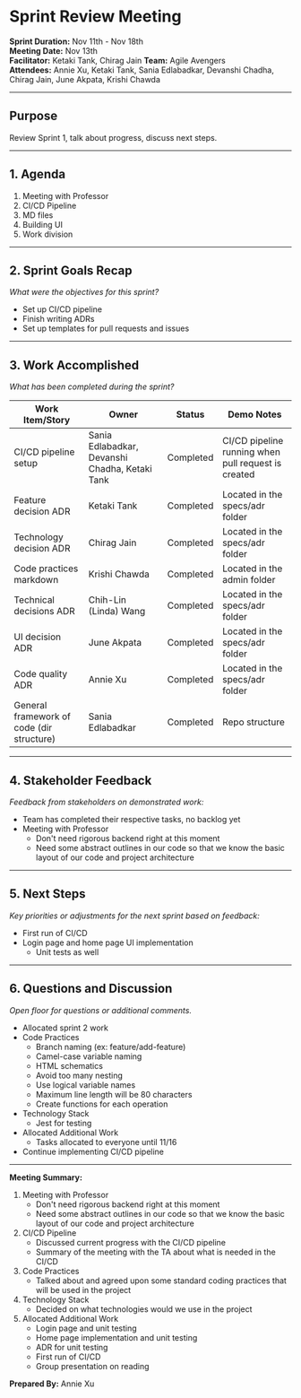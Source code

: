 # Sprint Review Meeting

**Sprint Duration:** Nov 11th - Nov 18th  
**Meeting Date:** Nov 13th  
**Facilitator:** Ketaki Tank, Chirag Jain
**Team:** Agile Avengers  
**Attendees:** Annie Xu, Ketaki Tank, Sania Edlabadkar, Devanshi Chadha, Chirag Jain, June Akpata, Krishi Chawda

---

## Purpose

Review Sprint 1, talk about progress, discuss next steps.

---

## 1. **Agenda**

1. Meeting with Professor
2. CI/CD Pipeline
3. MD files
4. Building UI
5. Work division

---

## 2. **Sprint Goals Recap**

_What were the objectives for this sprint?_

- Set up CI/CD pipeline
- Finish writing ADRs
- Set up templates for pull requests and issues

---

## 3. **Work Accomplished**

_What has been completed during the sprint?_

| **Work Item/Story**                       | **Owner**                                      | **Status** | **Demo Notes**                                      |
| ----------------------------------------- | ---------------------------------------------- | ---------- | --------------------------------------------------- |
| CI/CD pipeline setup                      | Sania Edlabadkar, Devanshi Chadha, Ketaki Tank | Completed  | CI/CD pipeline running when pull request is created |
| Feature decision ADR                      | Ketaki Tank                                    | Completed  | Located in the specs/adr folder                     |
| Technology decision ADR                   | Chirag Jain                                    | Completed  | Located in the specs/adr folder                     |
| Code practices markdown                   | Krishi Chawda                                  | Completed  | Located in the admin folder                         |
| Technical decisions ADR                   | Chih-Lin (Linda) Wang                          | Completed  | Located in the specs/adr folder                     |
| UI decision ADR                           | June Akpata                                    | Completed  | Located in the specs/adr folder                     |
| Code quality ADR                          | Annie Xu                                       | Completed  | Located in the specs/adr folder                     |
| General framework of code (dir structure) | Sania Edlabadkar                               | Completed  | Repo structure                                      |

---

## 4. **Stakeholder Feedback**

_Feedback from stakeholders on demonstrated work:_

- Team has completed their respective tasks, no backlog yet
- Meeting with Professor
  - Don't need rigorous backend right at this moment
  - Need some abstract outlines in our code so that we know the basic layout of our code and project architecture

---

## 5. **Next Steps**

_Key priorities or adjustments for the next sprint based on feedback:_

- First run of CI/CD
- Login page and home page UI implementation
  - Unit tests as well

---

## 6. **Questions and Discussion**

_Open floor for questions or additional comments._

- Allocated sprint 2 work
- Code Practices
  - Branch naming (ex: feature/add-feature)
  - Camel-case variable naming
  - HTML schematics
  - Avoid too many nesting
  - Use logical variable names
  - Maximum line length will be 80 characters
  - Create functions for each operation
- Technology Stack
  - Jest for testing
- Allocated Additional Work
  - Tasks allocated to everyone until 11/16
- Continue implementing CI/CD pipeline

---

**Meeting Summary:**

1. Meeting with Professor
   - Don't need rigorous backend right at this moment
   - Need some abstract outlines in our code so that we know the basic layout of our code and project architecture
2. CI/CD Pipeline
   - Discussed current progress with the CI/CD pipeline
   - Summary of the meeting with the TA about what is needed in the CI/CD
3. Code Practices
   - Talked about and agreed upon some standard coding practices that will be used in the project
4. Technology Stack
   - Decided on what technologies would we use in the project
5. Allocated Additional Work
   - Login page and unit testing
   - Home page implementation and unit testing
   - ADR for unit testing
   - First run of CI/CD
   - Group presentation on reading

**Prepared By:** Annie Xu
